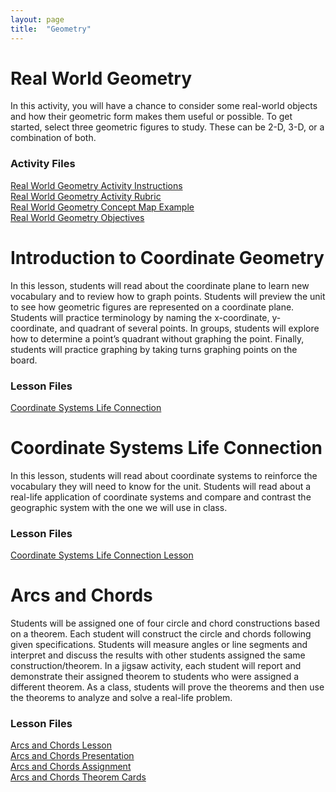```yaml
---
layout: page
title:  "Geometry"
---
```


# Real World Geometry

In this activity, you will have a chance to consider some real-world objects and how their geometric form makes them useful or possible. To get started, select three geometric figures to study. These can be 2-D, 3-D, or a combination of both.

### Activity Files
<a href="https://lisasteaching.github.io/portfolio_teaching/geometry/Real-World-Geometry-Activity-Instructions.pdf" target="_blank">Real World Geometry Activity Instructions</a></br>
<a href="https://lisasteaching.github.io/portfolio_teaching/geometry/Real-World-Geometry-Activity-Rubric.pdf" target="_blank">Real World Geometry Activity Rubric</a></br>
<a href="https://lisasteaching.github.io/portfolio_teaching/geometry/Real-World-Geometry-Concept-Map-Example.pdf" target="_blank">Real World Geometry Concept Map Example</a></br>
<a href="https://lisasteaching.github.io/portfolio_teaching/geometry/Real-World-Geometry-Objectives.pdf" target="_blank">Real World Geometry Objectives</a>

# Introduction to Coordinate Geometry

In this lesson, students will read about the coordinate plane to learn new vocabulary and to review how to graph points. Students will preview the unit to see how geometric figures are represented on a coordinate plane. Students will practice terminology by naming the x-coordinate, y-coordinate, and quadrant of several points. In groups, students will explore how to determine a point’s quadrant without graphing the point. Finally, students will practice graphing by taking turns graphing points on the board.

### Lesson Files
<a href="https://lisasteaching.github.io/portfolio_teaching/geometry/CoordinateGeom-Introduction-Lesson.pdf" target="_blank">Coordinate Systems Life Connection</a>

# Coordinate Systems Life Connection

In this lesson, students will read about coordinate systems to reinforce the vocabulary they will need to know for the unit. Students will read about a real-life application of coordinate systems and compare and contrast the geographic system with the one we will use in class.

### Lesson Files
<a href="https://lisasteaching.github.io/portfolio_teaching/geometry/CoordinateGeom-Coordinate-Systems-Lesson.pdf" target="_blank">Coordinate Systems Life Connection Lesson</a>

# Arcs and Chords

Students will be assigned one of four circle and chord constructions based on a theorem. Each student will construct the circle and chords following given specifications. Students will measure angles or line segments and interpret and discuss the results with other students assigned the same construction/theorem. In a jigsaw activity, each student will report and demonstrate their assigned theorem to students who were assigned a different theorem. As a class, students will prove the theorems and then use the theorems to analyze and solve a real-life problem.

### Lesson Files
<a href="https://lisasteaching.github.io/portfolio_teaching/geometry/Arcs-Chords-Lesson-Plan.pdf" target="_blank">Arcs and Chords Lesson</a></br>
<a href="https://lisasteaching.github.io/portfolio_teaching/geometry/Arcs-Chords-Lesson-Show.ppsx" target="_blank">Arcs and Chords Presentation</a></br>
<a href="https://lisasteaching.github.io/portfolio_teaching/geometry/Arcs-Chords-Theorem-Assignment.pdf" target="_blank">Arcs and Chords Assignment</a></br>
<a href="https://lisasteaching.github.io/portfolio_teaching/geometry/Arcs-Chords-Theorem-Cards.pdf" target="_blank">Arcs and Chords Theorem Cards</a>

